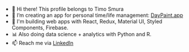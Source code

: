 - 👋 Hi there! This profile belongs to Timo Smura
- 🎨 I’m creating an app for personal time/life management: [DayPaint.app](https://www.daypaint.app)
- 🧰 I'm building web apps with React, Redux, Material UI, Styled Components, Firebase.
- 📊 Also doing data science + analytics with Python and R.
- 📫 Reach me via [LinkedIn](https://www.linkedin.com/in/timosmura/)
